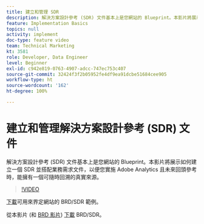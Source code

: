 ```yaml
---
title: 建立和管理 SDR
description: 解決方案設計參考 (SDR) 文件基本上是您網站的 Blueprint。本影片將展示如何建立一個 SDR 並搭配業務需求文件，以便您實施 Adobe Analytics 且未來回頭參考時，能擁有一個可隨時回溯的真實來源。
feature: Implementation Basics
topics: null
activity: implement
doc-type: feature video
team: Technical Marketing
kt: 3581
role: Developer, Data Engineer
level: Beginner
exl-id: c942e819-0763-4907-adcc-747ec753c407
source-git-commit: 32424f3f2b05952fe4df9ea91dcbe51684cee905
workflow-type: ht
source-wordcount: '162'
ht-degree: 100%

---
```


# 建立和管理解決方案設計參考 (SDR) 文件

解決方案設計參考 (SDR) 文件基本上是您網站的 Blueprint。本影片將展示如何建立一個 SDR 並搭配業務需求文件，以便您實施 Adobe Analytics 且未來回頭參考時，能擁有一個可隨時回溯的真實來源。

>[!VIDEO](https://video.tv.adobe.com/v/28754/?quality=12)

[下載](https://analytics.enablementadobe.com/files/brd-sdr-sample-template.xlsx)可用來界定網站的 BRD/SDR 範例。

從本影片 (和 [BRD 影片](creating-a-business-requirements-document.md)) [下載](https://analytics.enablementadobe.com/files/geometrixx-clothiers-brd-sdr.xlsx) BRD/SDR。
